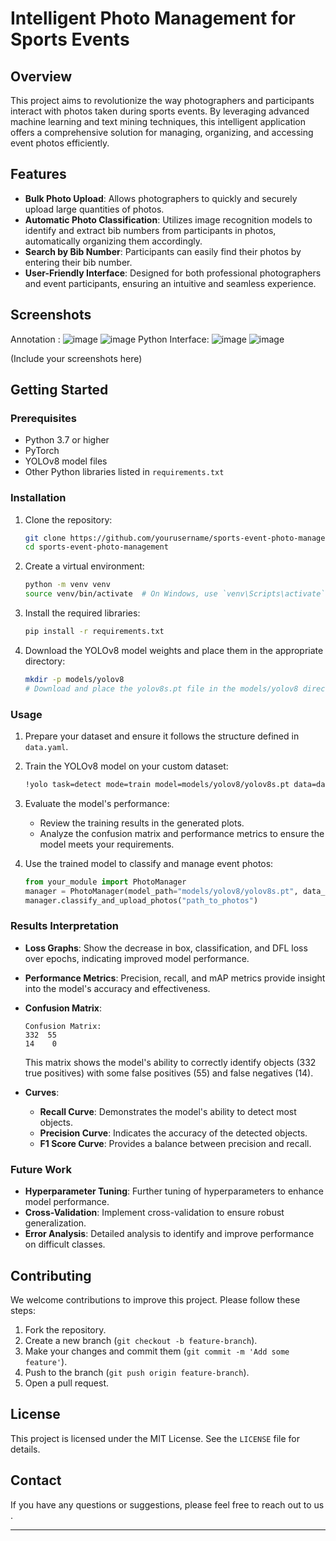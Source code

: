 
# Intelligent Photo Management for Sports Events

## Overview

This project aims to revolutionize the way photographers and participants interact with photos taken during sports events. By leveraging advanced machine learning and text mining techniques, this intelligent application offers a comprehensive solution for managing, organizing, and accessing event photos efficiently.

## Features

- **Bulk Photo Upload**: Allows photographers to quickly and securely upload large quantities of photos.
- **Automatic Photo Classification**: Utilizes image recognition models to identify and extract bib numbers from participants in photos, automatically organizing them accordingly.
- **Search by Bib Number**: Participants can easily find their photos by entering their bib number.
- **User-Friendly Interface**: Designed for both professional photographers and event participants, ensuring an intuitive and seamless experience.

## Screenshots
Annotation :
![image](https://github.com/YouEjj/marathon/assets/138532407/77816799-ea7e-44af-b402-4168af0e8eb6)
![image](https://github.com/YouEjj/marathon/assets/138532407/44e8366d-7dec-4d6d-9f37-6e08b9c02b81)
Python Interface:
![image](https://github.com/YouEjj/marathon/assets/138532407/2bd06bc2-76b5-486d-9dbb-1ba18b140ace)
![image](https://github.com/YouEjj/marathon/assets/138532407/42961b7c-77c1-470a-bd1f-315881c04ec1)


(Include your screenshots here)

## Getting Started

### Prerequisites

- Python 3.7 or higher
- PyTorch
- YOLOv8 model files
- Other Python libraries listed in `requirements.txt`

### Installation

1. Clone the repository:
   ```bash
   git clone https://github.com/yourusername/sports-event-photo-management.git
   cd sports-event-photo-management
   ```

2. Create a virtual environment:
   ```bash
   python -m venv venv
   source venv/bin/activate  # On Windows, use `venv\Scripts\activate`
   ```

3. Install the required libraries:
   ```bash
   pip install -r requirements.txt
   ```

4. Download the YOLOv8 model weights and place them in the appropriate directory:
   ```bash
   mkdir -p models/yolov8
   # Download and place the yolov8s.pt file in the models/yolov8 directory
   ```

### Usage

1. Prepare your dataset and ensure it follows the structure defined in `data.yaml`.

2. Train the YOLOv8 model on your custom dataset:
   ```bash
   !yolo task=detect mode=train model=models/yolov8/yolov8s.pt data=data/data.yaml epochs=25 imgsz=800 plots=True
   ```

3. Evaluate the model's performance:
   - Review the training results in the generated plots.
   - Analyze the confusion matrix and performance metrics to ensure the model meets your requirements.

4. Use the trained model to classify and manage event photos:
   ```python
   from your_module import PhotoManager
   manager = PhotoManager(model_path="models/yolov8/yolov8s.pt", data_path="data/data.yaml")
   manager.classify_and_upload_photos("path_to_photos")
   ```

### Results Interpretation

- **Loss Graphs**: Show the decrease in box, classification, and DFL loss over epochs, indicating improved model performance.
- **Performance Metrics**: Precision, recall, and mAP metrics provide insight into the model's accuracy and effectiveness.
- **Confusion Matrix**: 
  ```
  Confusion Matrix:
  332  55
  14    0
  ```
  This matrix shows the model's ability to correctly identify objects (332 true positives) with some false positives (55) and false negatives (14).

- **Curves**: 
  - **Recall Curve**: Demonstrates the model's ability to detect most objects.
  - **Precision Curve**: Indicates the accuracy of the detected objects.
  - **F1 Score Curve**: Provides a balance between precision and recall.

### Future Work

- **Hyperparameter Tuning**: Further tuning of hyperparameters to enhance model performance.
- **Cross-Validation**: Implement cross-validation to ensure robust generalization.
- **Error Analysis**: Detailed analysis to identify and improve performance on difficult classes.

## Contributing

We welcome contributions to improve this project. Please follow these steps:

1. Fork the repository.
2. Create a new branch (`git checkout -b feature-branch`).
3. Make your changes and commit them (`git commit -m 'Add some feature'`).
4. Push to the branch (`git push origin feature-branch`).
5. Open a pull request.

## License

This project is licensed under the MIT License. See the `LICENSE` file for details.

## Contact

If you have any questions or suggestions, please feel free to reach out to us .

---
